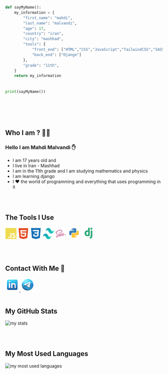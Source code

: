 ```python
def sayMyName():
    my_information = {
        "first_name": "mahdi",
        "last_name": "malvandi",
        "age": 17,
        "country": "iran",
        "city": "mashhad",
        "tools": {
            "front_end": ["HTML","CSS","JavaScript","TailwindCSS","SASS"],
            "back_end": ["Django"]
        },
        "grade": "11th",
    }
    return my_information


print(sayMyName())

```


<br />
<br />
<br />
<br />

## Who I am ? 👨‍💻
<h3 ">Hello I am Mahdi Malvandi ✋</h2>
<ul></ul>

<ul>
    <li> I am 17 years old and</li>
    <li> I live in Iran - Mashhad</li>
    <li> I am in the 11th grade and I am studying mathematics and physics</li>
    <li> I am learning django</li>
    <li> I ❤️ the world of programming and everything that uses programming in it</li>

</ul>  
<br />
<br />

## The Tools I Use

<p align="left">
    <a href="https://developer.mozilla.org/en-US/docs/Web/JavaScript" target="_blank" rel="noreferrer"><img src="https://raw.githubusercontent.com/sabzlearn-ir/sabzlearn-ir/4d2a781931f79c747a132c28eae4ebfbb8eaa7d7/javascript-colored.svg" width="36" height="36" alt="Javascript" /></a>
    <a href="https://developer.mozilla.org/en-US/docs/Glossary/HTML5" target="_blank" rel="noreferrer"><img src="https://raw.githubusercontent.com/sabzlearn-ir/sabzlearn-ir/4d2a781931f79c747a132c28eae4ebfbb8eaa7d7/html5-colored.svg" width="36" height="36" alt="HTML5" /></a>
    <a href="https://www.w3.org/TR/CSS/#css" target="_blank" rel="noreferrer"><img src="https://raw.githubusercontent.com/sabzlearn-ir/sabzlearn-ir/4d2a781931f79c747a132c28eae4ebfbb8eaa7d7/css3-colored.svg" width="36" height="36" alt="CSS3" /></a>
        <a href="https://tailwindcss.com/" target="_blank" rel="noreferrer"><img src="https://raw.githubusercontent.com/MahdiMalvandi/MahdiMalvandi/5c0967327f9ffabd2a295b205f92e0ffe45461c3/tailwind-css-seeklogo.com.svg" width="36" height="36" alt="TailwindCSS" /></a>
        <a href="https://sass-lang.com/" target="_blank" rel="noreferrer"><img src="https://github.com/MahdiMalvandi/MahdiMalvandi/blob/main/pngegg.png?raw=true" width="36" height="36" alt="CSS3" /></a>
         <a href="https://www.python.org/" target="_blank" rel="noreferrer"><img src="https://github.com/MahdiMalvandi/MahdiMalvandi/blob/main/Python_logo_01.svg.png?raw=true" width="40" height="40" alt="Python" /></a>
         <a href="https://www.djangoproject.com/" target="_blank" rel="noreferrer"><img src="https://github.com/MahdiMalvandi/MahdiMalvandi/blob/main/dj3164d344-django-logo-django-logo-png-transparent-amp-svg-vector-freebie-supply_prev_ui.png?raw=true" width="45" height="38" alt="Python" /></a>
  
</p>

<br />
<br />


## Contact With Me 📶
<a href="https://www.linkedin.com/in/mahdi-malvandi-8a2924293?utm_source=share&utm_campaign=share_via&utm_content=profile&utm_medium=android_app">
<img height="45rem" src="https://github.com/MahdiMalvandi/MahdiMalvandi/blob/main/icons8-linkedin-logo-94.png?raw=true" />
</a>
<a href="https://t.me/Mahdi_ml6">
<img height="45rem" src="https://github.com/MahdiMalvandi/MahdiMalvandi/blob/main/icons8-telegram-94.png?raw=true" />
</a>

<br />
<br />


## My GitHub Stats

![my stats](https://camo.githubusercontent.com/778333b39e1315ac6dd2635950584cd2af604dee65bea717cd5523f91b345711/68747470733a2f2f6769746875622d726561646d652d73746174732e76657263656c2e6170702f6170693f757365726e616d653d4d616864694d616c76616e64692673686f775f69636f6e733d74727565267468656d653d7261646963616c)


<br />
<br />


## My Most Used Languages

![my most used languages](https://camo.githubusercontent.com/a4f92ad56350138a500afd99a83db0e7fe4e1ad4d16586b5f6c8cb31358ca63a/68747470733a2f2f6769746875622d726561646d652d73746174732e76657263656c2e6170702f6170692f746f702d6c616e67732f3f757365726e616d653d4d616864694d616c76616e646926686964655f70726f67726573733d74727565)
